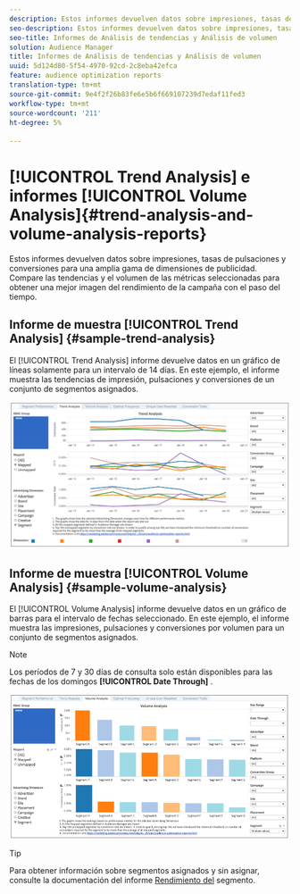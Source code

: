 ```yaml
---
description: Estos informes devuelven datos sobre impresiones, tasas de pulsaciones y conversiones para una amplia gama de dimensiones de publicidad. Compare las tendencias y el volumen de las métricas seleccionadas para obtener una mejor imagen del rendimiento de la campaña con el paso del tiempo.
seo-description: Estos informes devuelven datos sobre impresiones, tasas de pulsaciones y conversiones para una amplia gama de dimensiones de publicidad. Compare las tendencias y el volumen de las métricas seleccionadas para obtener una mejor imagen del rendimiento de la campaña con el paso del tiempo.
seo-title: Informes de Análisis de tendencias y Análisis de volumen
solution: Audience Manager
title: Informes de Análisis de tendencias y Análisis de volumen
uuid: 5d124d80-5f54-4970-92cd-2c8eba42efca
feature: audience optimization reports
translation-type: tm+mt
source-git-commit: 9e4f2f26b83fe6e5b6f669107239d7edaf11fed3
workflow-type: tm+mt
source-wordcount: '211'
ht-degree: 5%

---
```



# [!UICONTROL Trend Analysis] e informes [!UICONTROL Volume Analysis]{#trend-analysis-and-volume-analysis-reports}

Estos informes devuelven datos sobre impresiones, tasas de pulsaciones y conversiones para una amplia gama de dimensiones de publicidad. Compare las tendencias y el volumen de las métricas seleccionadas para obtener una mejor imagen del rendimiento de la campaña con el paso del tiempo.

## Informe de muestra [!UICONTROL Trend Analysis] {#sample-trend-analysis}

El [!UICONTROL Trend Analysis] informe devuelve datos en un gráfico de líneas solamente para un intervalo de 14 días. En este ejemplo, el informe muestra las tendencias de impresión, pulsaciones y conversiones de un conjunto de segmentos asignados.

![](assets/trend-analysis.png)

## Informe de muestra [!UICONTROL Volume Analysis] {#sample-volume-analysis}

El [!UICONTROL Volume Analysis] informe devuelve datos en un gráfico de barras para el intervalo de fechas seleccionado. En este ejemplo, el informe muestra las impresiones, pulsaciones y conversiones por volumen para un conjunto de segmentos asignados.

>[!NOTE]
>
>Los períodos de 7 y 30 días de consulta solo están disponibles para las fechas de los domingos **[!UICONTROL Date Through]** .

![](assets/volume-analysis.png)

>[!TIP]
>
>Para obtener información sobre segmentos asignados y sin asignar, consulte la documentación del informe [Rendimiento del](../../../reporting/audience-optimization-reports/aor-advertisers/segment-performance.md) segmento.

